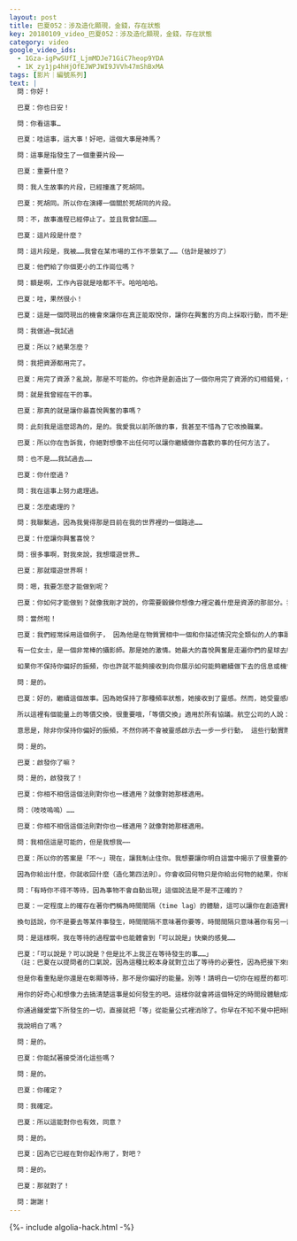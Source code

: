 ```yaml
---
layout: post
title: 巴夏052：涉及造化顯現，金錢，存在狀態
key: 20180109_video_巴夏052：涉及造化顯現，金錢，存在狀態
category: video
google_video_ids:
  - 1Gza-igPwSUfI_LjmMDJe71GiC7heop9YDA
  - 1K_zy1jp4hHjOfEJWPJWI9JVVh47mShBxMA
tags: [影片｜編號系列]
text: |
  問：你好！

  巴夏：你也日安！

  問：你看這事…

  巴夏：哇這事，這大事！好吧，這個大事是神馬？

  問：這事是指發生了一個重要片段⋯⋯

  巴夏：重要什麼？

  問：我人生故事的片段，已經撞進了死胡同。

  巴夏：死胡同。所以你在演繹一個關於死胡同的片段。

  問：不，故事進程已經停止了。並且我曾試圖……

  巴夏：這片段是什麼？

  問：這片段是，我被……我曾在某市場的工作不景氣了……（估計是被炒了）

  巴夏：他們給了你個更小的工作崗位嗎？

  問：額是啊，工作內容就是啥都不干。哈哈哈哈。

  巴夏：哇，果然很小！

  巴夏：這是一個閃現出的機會來讓你在真正能取悅你，讓你在興奮的方向上採取行動，而不是強迫自己繼續做不取悅你，不讓你興奮的事。

  問：我做過⋯我試過

  巴夏：所以？結果怎麼？

  問：我把資源都用完了。

  巴夏：用完了資源？亂說，那是不可能的。你也許是創造出了一個你用完了資源的幻相錯覺，但其實你是不可能用完資源的。也許你只是在什麼能夠作為資源這一點上，不允許自己的想像力自由到它本可以的地步。也許你在限制自己定義「資源」的範圍。什麼讓你興奮高興？你做什麼事能夠代表你的最高喜悅？讓我們從這裡開始～

  問：就是我曾經在干的事。

  巴夏：那真的就是讓你最喜悅興奮的事嗎？

  問：此刻我是這麼認為的，是的。我愛我以前所做的事，我甚至不惜為了它改換職業。

  巴夏：所以你在告訴我，你絕對想像不出任何可以讓你繼續做你喜歡的事的任何方法了。

  問：也不是……我試過去……

  巴夏：你什麼過？

  問：我在這事上努力處理過。

  巴夏：怎麼處理的？

  問：我聯繫過，因為我覺得那是目前在我的世界裡的一個路途……

  巴夏：什麼讓你興奮喜悅？

  問：很多事啊，對我來說，我想環遊世界…

  巴夏：那就環遊世界啊！

  問：嗯，我要怎麼才能做到呢？

  巴夏：你如何才能做到？就像我剛才說的，你需要鍛鍊你想像力裡定義什麼是資源的那部分。我能給你舉個例嗎？

  問：當然啦！

  巴夏：我們經常採用這個例子， 因為他是在物質實相中一個和你描述情況完全類似的人的事蹟。並且因為這是一個正活在你們星球上的人，你會知道這不是我在這裡編的一個童話故事。這是一種能夠在你們的實相裡被運用的事。所以從這裡汲取點經驗吧。

  有一位女士，是一個非常棒的攝影師。那是她的激情。她最大的喜悅興奮是走遍你們的星球去給你們所謂的秘密遺址景點攝影拍照。她沒錢，這是你們星球上很多人認為的去做某件事的必要資源。但是她沒有讓她的思維定義阻止她！她允許了她自己留在自己偏好的振頻裡，而不是屈服於恐懼擔憂的頻率。她通過保持她偏好的合適頻率，來讓她能夠去想像，能夠去接受到靈感來讓夢想成真，又不憑藉過去也許認為是必要的資源。那麼，在我繼續之前，這裡已經凸顯出第一個重點：你是不能感知到與你不對頻的事物的。

  如果你不保持你偏好的振頻，你也許就不能夠接收到向你展示如何能夠繼續做下去的信息或機會。如果你不保持讓它們開啟的振頻，它們對你來說會是不可見的，那些門會對你關閉。所以如果你在害怕沒有資源，害怕你失去那些讓你能夠繼續做喜歡的事的資源，那麼那個恐懼本身會讓你不能接收到來自你高層意識，通過想像力傳述給你的靈感來讓你做你需要做的。在我們繼續前，你明白了這個法則嗎？

  問：是的。

  巴夏：好的，繼續這個故事。因為她保持了那種頻率狀態，她接收到了靈感。然而，她受靈感啟發要去做的事，是你們星球上的人會當面告訴她說：「你瘋了，你失去理智了」、「不可能，那樣永遠行不通的」、「每個人都知道你不可能那樣去做成的。」的那些事情。然而這些和她的振頻不對頻，她的注意力都沒在這些說法上，這些不是她對實相的定義方式。順便一提，有點小瘋狂又沒什麼不好，說不定你們還需要多一些瘋狂呢。她收到了靈感啟發，這是她原話：「我要去航空公司請他們免費載我環遊世界，這樣我就能給這些妙不可言的神秘景點拍照。這就是我的激情。」太簡單了？但是她成功了！但因為她收到了啟發，她給這個加上了一個部分，她說：「如果你們免費載我環遊世界去給這些神秘景點拍照攝影的話，這些極美的，高質量的景點照片你們可以拿去用在你們的旅行手冊上，這樣你們可以吸引更多的遊客到這些景點去。」

  所以這裡有個能量上的等價交換，很重要哦，「等價交換」適用於所有協議。航空公司的人說：「必須的！這主意太棒了！」結果他們不僅免費載著她環遊世界去給這些景點拍照，還付了她報酬的，還讓她住最好的旅館，她像個女王一樣讓美夢成了真——而且沒花一分錢。（鼓掌聲）

  意思是，除非你保持你偏好的振頻，不然你將不會被靈感啟示去一步一步行動， 這些行動實際上會向你展示這種事不僅是可能的，而且當你在合適的頻率裡是很容易實現的。現在更明白些了嗎？

  問：是的。

  巴夏：啟發你了嘛？

  問：是的，啟發我了！

  巴夏：你相不相信這個法則對你也一樣適用？就像對她那樣適用。

  問：（吱吱嗚嗚）……

  巴夏：你相不相信這個法則對你也一樣適用？就像對她那樣適用。

  問：我相信這是可能的，但是我想我⋯⋯

  巴夏：所以你的答案是「不～」現在，讓我制止住你。我想要讓你明白這當中揭示了很重要的一個悖論性的事情。某種程度上，我可以覺察到，觀測到，讀心到你們意識活動內的某些面向，認為回答你對那點不確信是一種謙卑的表現。其實那是難以置信的傲慢！站在那宣稱，對所有個體都適用的造化法則之一唯獨對你不適用，這是難以置信的傲慢行為。你在把自己獨立出來，對立於一切眾生與造化，以說你是唯一一個那個觀念無效的存在。那是難以置信的傲慢。並且我知道你不想是那樣，也知道你不認為你在那樣做，但是矛盾的是，你們很多人的確都在一邊認為自己謙卑，一邊又一直說：啊不不，我不值得擁有那個，那對我無效」——那是一種難以置信的傲慢程度。 你需要做的僅僅是理解到，那是一切受造的方式，這個機制不管你信不信都是有效的，實際上它每時每刻都在對你產生效用。

  因為你給出什麼，你就收回什麼（造化第四法則）。你會收回何物只是你給出何物的結果，你給出了不確定性，猶豫不決，也就會收回這些，不確定的境遇。這就是為什麼你覺得你進入了死胡同而不知所措，因為那是你放出的東西：死胡同振頻。

  問：「有時你不得不等待，因為事物不會自動出現」這個說法是不是不正確的？

  巴夏：一定程度上的確存在著你們稱為時間間隔（time lag）的體驗，這可以讓你在創造實相的過程中，使你對你最後創造出的事物產生更深程度的欣賞和享受。但是，無論如何，那並不是說，這個所謂時間上的滯後或者說這個過程就會（減少那些代表你喜悅的東西）讓你得到的喜悅更少了。

  換句話說，你不是要去等某件事發生，時間間隔不意味著你要等，時間間隔只意味著你有另一部分的喜悅興奮正在進行中，但你並沒注意到或者沒有把它定義為你的喜悅興奮的一部分。因為你沒有把這個等待的時間段定義成你喜悅興奮的一部分，那麼，你就會以時間間隔和等待的方式體驗它，而不是把它體驗為一個在另一個喜悅發生之前的喜悅間章。

  問：是這樣啊，我在等待的過程當中也能體會到「可以說是」快樂的感覺……

  巴夏：「可以說是？可以說是？但是比不上我正在等待發生的事……」
  （註：巴夏在以提問者的口氣說，因為這種比較本身就對立出了等待的必要性，因為把接下來的定義成更好，貶低了當下）

  但是你看重點是你還是在彰顯等待，那不是你偏好的能量。別等！請明白一切你在經歷的都可以是你的興奮喜悅的一部分，是你下一個興奮喜悅的一部分，是那興奮的一個墊腳石。所以從這個意義上講，這被你認為是「等待」的體驗並沒有與接下來喜悅興奮分開，它並不是把你送到下個喜悅興奮去的中間過程，它本身就是你興奮喜悅的全面性的一種表現。

  用你的好奇心和想像力去搞清楚這事是如何發生的吧。這樣你就會將這個特定的時間段體驗成和其它任何事物一樣興奮的過程，你也就不會去等待下一個更好的事情發生。然後當你不再等更好的事發生的時候，它就發生了！因為你沒有繼續「等」它發生！

  你通過鍾愛當下所發生的一切，直接就把「等」從能量公式裡消除了。你早在不知不覺中把時間坍縮掉了，於是，某些事情一個接著一個地發生……這樣，在你的興奮喜悅中就沒有了等待。興奮喜悅中不包含等待這種成分，在兩個體驗之間或許存在著其它體驗，但如果一切體驗在你的興奮當中都變得互相平等的話，你就不會去等某一個特定的事件發生在別的之前，因為其它的一樣是令人狂喜的，因而發生什麼已經不再重要了。所以你不需要等待。所以，你永遠都不會處在等待當中。

  我說明白了嗎？

  問：是的。

  巴夏：你能試著接受消化這些嗎？

  問：是的。

  巴夏：你確定？

  問：我確定。

  巴夏：所以這能對你也有效，同意？

  問：是的。

  巴夏：因為它已經在對你起作用了，對吧？

  問：是的。

  巴夏：那就對了！

  問：謝謝！
---
```


{%- include algolia-hack.html -%}
